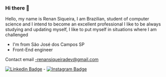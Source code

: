 ### Hi there 👋

Hello, my name is Renan Siqueira, I am Brazilian, student of computer science and I intend to become an excellent professional I like to be always studying and updating myself, I like to put myself in situations where I am challenged
 
- I'm from São José dos Campos SP
- Front-End engineer

Contact email -renansiqueiradev@gmail.com

[![Linkedin Badge](https://img.shields.io/badge/-LinkedIn-blue?style=flat-square&logo=Linkedin&logoColor=white&link=https://www.linkedin.com/in/renan-siqueira-3a3b8a190/)](https://www.linkedin.com/in/renan-siqueira-3a3b8a190/) - [![Instagram Badge](https://img.shields.io/badge/-Instagram-red?style=flat-square&logo=Instagram&logoColor=white&link=https://www.instagram.com/renan_aa/?hl=pt-br)](https://www.instagram.com/renan_aa/?hl=pt-br)
